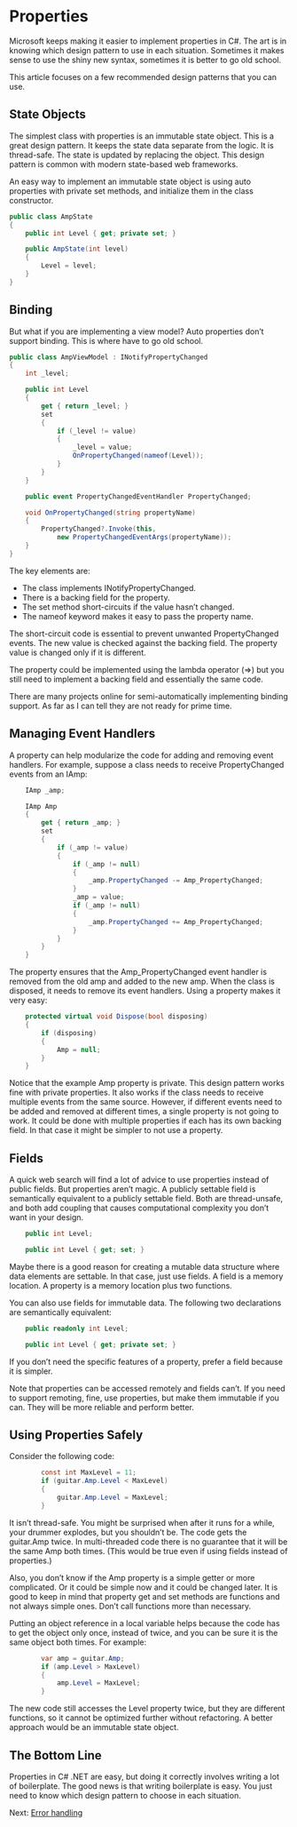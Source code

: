 ﻿# Properties

Microsoft keeps making it easier to implement properties in C#. The art is in 
knowing which design pattern to use in each situation. Sometimes it makes sense 
to use the shiny new syntax, sometimes it is better to go old school. 

This article focuses on a few recommended design patterns that you can use.

## State Objects

The simplest class with properties is an immutable state object. This is a great 
design pattern. It keeps the state data separate from the logic. It is 
thread-safe. The state is updated by replacing the object. This design pattern 
is common with modern state-based web frameworks. 

An easy way to implement an immutable state object is using auto properties with 
private set methods, and initialize them in the class constructor. 

```csharp
public class AmpState
{
    public int Level { get; private set; }

    public AmpState(int level)
    {
        Level = level;
    }
}
```

## Binding

But what if you are implementing a view model? Auto properties don’t support 
binding. This is where have to go old school. 

```csharp
public class AmpViewModel : INotifyPropertyChanged
{
    int _level;

    public int Level
    {
        get { return _level; }
        set
        {
            if (_level != value)
            {
                _level = value;
                OnPropertyChanged(nameof(Level));
            }
        }
    }

    public event PropertyChangedEventHandler PropertyChanged;

    void OnPropertyChanged(string propertyName)
    {
        PropertyChanged?.Invoke(this, 
            new PropertyChangedEventArgs(propertyName));
    }
}
```

The key elements are: 

* The class implements INotifyPropertyChanged.
* There is a backing field for the property.
* The set method short-circuits if the value hasn’t changed.
* The nameof keyword makes it easy to pass the property name.

The short-circuit code is essential to prevent unwanted PropertyChanged events. 
The new value is checked against the backing field. The property value is 
changed only if it is different. 

The property could be implemented using the lambda operator (=>) but you still 
need to implement a backing field and essentially the same code. 

There are many projects online for semi-automatically implementing binding 
support. As far as I can tell they are not ready for prime time. 

## Managing Event Handlers

A property can help modularize the code for adding and removing event handlers. 
For example, suppose a class needs to receive PropertyChanged events from an 
IAmp: 

```csharp
    IAmp _amp;

    IAmp Amp
    {
        get { return _amp; }
        set
        {
            if (_amp != value)
            {
                if (_amp != null)
                {
                    _amp.PropertyChanged -= Amp_PropertyChanged;
                }
                _amp = value;
                if (_amp != null)
                {
                    _amp.PropertyChanged += Amp_PropertyChanged;
                }
            }
        }
    }
```

The property ensures that the Amp_PropertyChanged event handler is removed from 
the old amp and added to the new amp. When the class is disposed, it needs to 
remove its event handlers. Using a property makes it very easy: 

```csharp
    protected virtual void Dispose(bool disposing)
    {
        if (disposing)
        {
            Amp = null;
        }
    }
```

Notice that the example Amp property is private. This design pattern works fine 
with private properties. It also works if the class needs to receive multiple 
events from the same source. However, if different events need to be added and 
removed at different times, a single property is not going to work. It could be 
done with multiple properties if each has its own backing field. In that case 
it might be simpler to not use a property. 

## Fields

A quick web search will find a lot of advice to use properties instead of public 
fields. But properties aren’t magic. A publicly settable field is semantically 
equivalent to a publicly settable field. Both are thread-unsafe, and both add 
coupling that causes computational complexity you don’t want in your design. 

```csharp
    public int Level;

    public int Level { get; set; }
```

Maybe there is a good reason for creating a mutable data structure where data 
elements are settable. In that case, just use fields. A field is a memory 
location. A property is a memory location plus two functions. 

You can also use fields for immutable data. The following two declarations are 
semantically equivalent: 

```csharp
    public readonly int Level;

    public int Level { get; private set; }
```

If you don’t need the specific features of a property, prefer a field because it
is simpler. 

Note that properties can be accessed remotely and fields can’t. If you need to 
support remoting, fine, use properties, but make them immutable if you can. 
They will be more reliable and perform better. 

## Using Properties Safely

Consider the following code: 

```csharp
        const int MaxLevel = 11;
        if (guitar.Amp.Level < MaxLevel)
        {
            guitar.Amp.Level = MaxLevel;
        }
```

It isn’t thread-safe. You might be surprised when after it runs for a while, 
your drummer explodes, but you shouldn’t be. The code gets the guitar.Amp twice. 
In multi-threaded code there is no guarantee that it will be the same Amp both 
times. (This would be true even if using fields instead of properties.) 

Also, you don’t know if the Amp property is a simple getter or more complicated. 
Or it could be simple now and it could be changed later. It is good to keep in 
mind that property get and set methods are functions and not always simple ones. 
Don’t call functions more than necessary. 

Putting an object reference in a local variable helps because the code has to 
get the object only once, instead of twice, and you can be sure it is the same 
object both times. For example: 

```csharp
        var amp = guitar.Amp;
        if (amp.Level > MaxLevel)
        {
            amp.Level = MaxLevel;
        }
```

The new code still accesses the Level property twice, but they are different 
functions, so it cannot be optimized further without refactoring. A better 
approach would be an immutable state object. 

## The Bottom Line

Properties in C# .NET are easy, but doing it correctly involves writing a lot of 
boilerplate. The good news is that writing boilerplate is easy. You just need to 
know which design pattern to choose in each situation.

Next: [Error handling](ErrorHandling.md)
